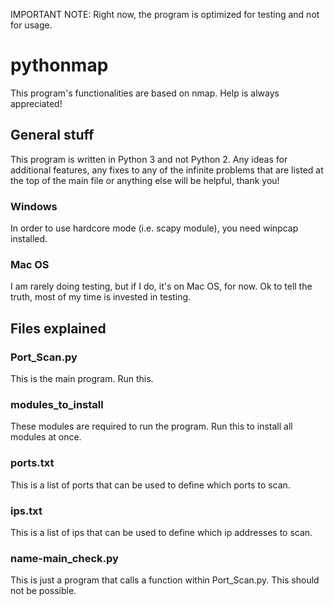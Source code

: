 IMPORTANT NOTE:
Right now, the program is optimized for testing and not for usage.


# pythonmap
This program's functionalities are based on nmap.
Help is always appreciated!

## General stuff
This program is written in Python 3 and not Python 2.
Any ideas for additional features, any fixes to any of the infinite problems that are listed at the top of the main file or anything else will be helpful, thank you!

### Windows
In order to use hardcore mode (i.e. scapy module), you need winpcap installed.

### Mac OS
I am rarely doing testing, but if I do, it's on Mac OS, for now.
Ok to tell the truth, most of my time is invested in testing.

## Files explained
### Port_Scan.py
This is the main program. Run this.
### modules_to_install
These modules are required to run the program. Run this to install all modules at once.
### ports.txt
This is a list of ports that can be used to define which ports to scan.
### ips.txt
This is a list of ips that can be used to define which ip addresses to scan.
### name-main_check.py
This is just a program that calls a function within Port_Scan.py. This should not be possible.
